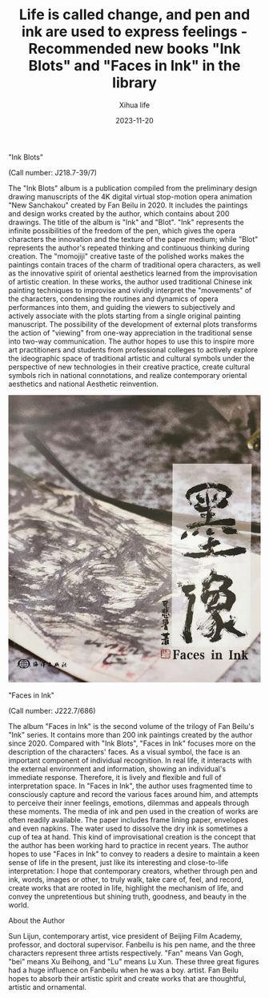﻿---
layout: post
read_time: true
show_date: true
title: "Life is called change, and pen and ink are used to express feelings - Recommended new books \"Ink Blots\" and \"Faces in Ink\" in the library"
date: 2023-11-20
img: posts/20231120/p1.jpg
tags: [Arts]
category: Arts
author: Xihua life
description: "Life is called change, and pen and ink are used to express feelings - Recommended new books \"Ink Traces\" and \"Faces in Ink\" in the library"
---

"Ink Blots"

(Call number: J218.7-39/7)

The "Ink Blots" album is a publication compiled from the preliminary design drawing manuscripts of the 4K digital virtual stop-motion opera animation "New Sanchakou" created by Fan Beilu in 2020. It includes the paintings and design works created by the author, which contains about 200 drawings. The title of the album is "Ink" and "Blot". "Ink" represents the infinite possibilities of the freedom of the pen, which gives the opera characters the innovation and the texture of the paper medium; while "Blot" represents the author's repeated thinking and continuous thinking during creation. The "momojiji" creative taste of the polished works makes the paintings contain traces of the charm of traditional opera characters, as well as the innovative spirit of oriental aesthetics learned from the improvisation of artistic creation. In these works, the author used traditional Chinese ink painting techniques to improvise and vividly interpret the "movements" of the characters, condensing the routines and dynamics of opera performances into them, and guiding the viewers to subjectively and actively associate with the plots starting from a single original painting manuscript. The possibility of the development of external plots transforms the action of "viewing" from one-way appreciation in the traditional sense into two-way communication. The author hopes to use this to inspire more art practitioners and students from professional colleges to actively explore the ideographic space of traditional artistic and cultural symbols under the perspective of new technologies in their creative practice, create cultural symbols rich in national connotations, and realize contemporary oriental aesthetics and national Aesthetic reinvention.

![img](./assets/img/posts/20231120/p1.jpg)

"Faces in Ink"

(Call number: J222.7/686)

The album "Faces in Ink" is the second volume of the trilogy of Fan Beilu's "Ink" series. It contains more than 200 ink paintings created by the author since 2020. Compared with "Ink Blots", "Faces in Ink" focuses more on the description of the characters' faces. As a visual symbol, the face is an important component of individual recognition. In real life, it interacts with the external environment and information, showing an individual's immediate response. Therefore, it is lively and flexible and full of interpretation space. In "Faces in Ink", the author uses fragmented time to consciously capture and record the various faces around him, and attempts to perceive their inner feelings, emotions, dilemmas and appeals through these moments. The media of ink and pen used in the creation of works are often readily available. The paper includes frame lining paper, envelopes and even napkins. The water used to dissolve the dry ink is sometimes a cup of tea at hand. This kind of improvisational creation is the concept that the author has been working hard to practice in recent years. The author hopes to use "Faces in Ink" to convey to readers a desire to maintain a keen sense of life in the present, just like its interesting and close-to-life interpretation: I hope that contemporary creators, whether through pen and ink, words, images or other, to truly walk, take care of, feel, and record, create works that are rooted in life, highlight the mechanism of life, and convey the unpretentious but shining truth, goodness, and beauty in the world.

About the Author

Sun Lijun, contemporary artist, vice president of Beijing Film Academy, professor, and doctoral supervisor. Fanbeilu is his pen name, and the three characters represent three artists respectively. "Fan" means Van Gogh, "bei" means Xu Beihong, and "Lu" means Lu Xun. These three great figures had a huge influence on Fanbeilu when he was a boy. artist. Fan Beilu hopes to absorb their artistic spirit and create works that are thoughtful, artistic and ornamental.